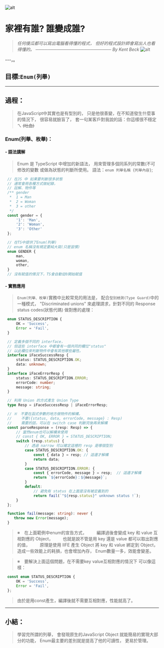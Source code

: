 ![alt](https://)

# 家裡有誰? 誰變成誰?
> *任何傻瓜都可以寫出電腦看得懂的程式，*
> *但好的程式設計師會寫出人也看得懂的。*
> *───────────────────────── By Kent Beck*
![alt](https://)

---，。

## 目標:`Enum(列舉)`
---

## 過程：
   > 在JavaScript中其實也是有型別的，
   > 只是他很善變，在不知道發生什麼事的情況下，
   > 很容易就臉盲了，
   > 套一句某客戶對我說的話：你這樣很不穩定ㄟ ~~(吐血)~~

   ### Enum(列舉、枚舉)：
   #### - 語法講解
   > Enum 是 TypeScript 中增加的新語法，
   > 用來管理多個同系列的常數(不可修改的變數
   > 或做為狀態的判斷所使用。
   > 語法：`enum 列舉名稱 {列舉內容}`;

   ```javascript
    // 在JS 中 如果要判斷很多狀態
    // 通常會用各種方式做紀錄，
    // 註解、物件等
    /** gender
     *  1 = Man
     *  2 = Woman
     *  3 = other
     */
    const gender = {
        '1': 'Man',
        '2': 'Woman',
        '3': 'Other'
    };
   ```
   ```typescript
    // 在TS中提供了Enum(列舉)
    // enum 名稱沒有規定要純大寫(只是習慣)
    enum GENDER {
        man,
        woman,
        other,
    }
    // 沒有賦值的情況下，TS會自動從0開始賦值
   ```
   #### - 實務應用
   > `Enum(列舉、枚舉)`實務中比較常見的用法是，
   > 配合`型別檢測(Type Guard)`中的一種模式，
   > "Discriminated unions"
   > 來處理請求，針對不同的 Response status codes(狀態代碼)
   > 做對應的處理：

   ```typescript
    enum STATUS_DESCRIPTION {
        OK = 'Success',
        Error = 'Fail',
    }

    // 定義多個不同的 interface，
    // 但這些 interface 中都會有一個共同的欄位"status"
    // 以此欄位來判斷物件中會有其他哪些屬性。
    interface iFaceSuccessResp {
        status: STATUS_DESCRIPTION.OK;
        data: unknown;
    }
    interface iFaceErrorResp {
        status: STATUS_DESCRIPTION.ERROR;
        errorCode: number;
        message: string;
    }

    // 利用 Union 的方式產生 Union Type
    type Resp = iFaceSuccessResp | iFaceErrorResp;

    // ※　不要在函式參數的地方做物件的解構，
    // 　　不要({status, data, errorCode, message} : Resp)
    // 　　需要的話，可以在 switch case 判斷完後再來解構
    const parseResponse = (resp: Resp) => {
        // 當然enum也可以解構來使用
        // const { OK, ERROR } = STATUS_DESCRIPTION;
        switch (resp.status) {
            // 透過 narrow 可以確定這裡的 resp 是哪個型別
            case STATUS_DESCRIPTION.OK: {
                const { data } = resp; // 這邊才解構
                return data;
            }
            case STATUS_DESCRIPTION.ERROR: {
                const { errorCode, message } = resp;  // 這邊才解構
                return `${errorCode}：${message}`;
            }
            default:
                // 避免有 status 在上面是沒有被定義到的
                return fail(`"${resp.status}" unknown status !`);
        }
    };

    function fail(message: string): never {
       throw new Error(message);
    }
   ```
   > ※　在上面範例中enum的宣告方式，
   > 　　編譯過後會變成 key 和 value 互相對應的 Object，
   > 　　也就是說不管是用 key 還是 value 都可以取出對應的值，
   > 　　原理是使用 IIFE 產生 Object 將 key 和 value 綁定到 Object，
   >    造成一些效能上的耗損，也會增加內存，
   >    Enum數量一多，效能會變差。

   > ※　要解決上面這個問題，在不需要key value互相對應的情況下
   >    可以像這樣：
   ```typescript
    const enum STATUS_DESCRIPTION {
        OK = 'Success',
        Error = 'Fail',
    };
   ```
   > 由於是用const產生，編譯後就不需要互相對應，性能就高了。

---
## 小結：
   > 學習完所謂的列舉，
   > 會發現原生的JavaScript Object
   > 就能簡易的實現大部分的功能，
   > Enum最主要的差別就是提高了他的可讀性，
   > 更易於管理。
